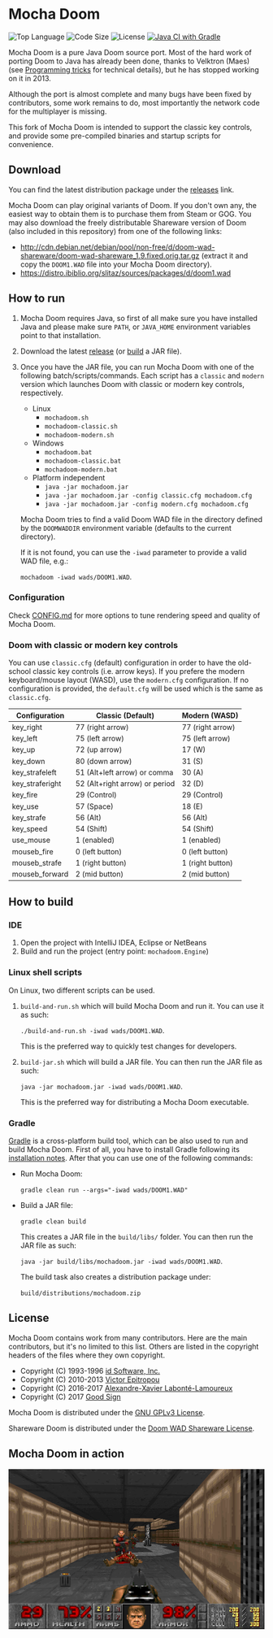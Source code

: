 # Mocha Doom

![Top Language](https://img.shields.io/github/languages/top/gaborbata/vanilla-mocha-doom.svg?style=flat)
![Code Size](https://img.shields.io/github/languages/code-size/gaborbata/vanilla-mocha-doom.svg?style=flat)
![License](https://img.shields.io/github/license/gaborbata/vanilla-mocha-doom.svg?style=flat&logo=gnu)
[![Java CI with Gradle](https://github.com/gaborbata/vanilla-mocha-doom/workflows/Java%20CI%20with%20Gradle/badge.svg)](https://github.com/gaborbata/vanilla-mocha-doom/actions/workflows/gradle.yml)

Mocha Doom is a pure Java Doom source port. Most of the hard work of porting Doom to Java has already been done,
thanks to Velktron (Maes) (see [Programming tricks](PROGRAMMING.md) for technical details), but he has stopped working on it in 2013.

Although the port is almost complete and many bugs have been fixed by contributors,
some work remains to do, most importantly the network code for the multiplayer is missing.

This fork of Mocha Doom is intended to support the classic key controls,
and provide some pre-compiled binaries and startup scripts for convenience.

## Download

You can find the latest distribution package under the [releases](https://github.com/gaborbata/vanilla-mocha-doom/releases/latest) link.

Mocha Doom can play original variants of Doom. If you don't own any, the easiest way to obtain them is to purchase them from Steam or GOG.
You may also download the freely distributable Shareware version of Doom (also included in this repository) from one of the following links:
* http://cdn.debian.net/debian/pool/non-free/d/doom-wad-shareware/doom-wad-shareware_1.9.fixed.orig.tar.gz
  (extract it and copy the `DOOM1.WAD` file into your Mocha Doom directory).
* https://distro.ibiblio.org/slitaz/sources/packages/d/doom1.wad

## How to run

1. Mocha Doom requires Java, so first of all make sure you have installed Java and please make sure `PATH`,
   or `JAVA_HOME` environment variables point to that installation.
2. Download the latest [release](https://github.com/gaborbata/vanilla-mocha-doom/releases/latest)
   (or [build](https://github.com/gaborbata/vanilla-mocha-doom#how-to-build) a JAR file).
3. Once you have the JAR file, you can run Mocha Doom with one of the following batch/scripts/commands.
   Each script has a `classic` and `modern` version which launches Doom with classic or modern key controls, respectively.

   * Linux
     * `mochadoom.sh`
     * `mochadoom-classic.sh`
     * `mochadoom-modern.sh`
   * Windows
     * `mochadoom.bat`
     * `mochadoom-classic.bat`
     * `mochadoom-modern.bat`
   * Platform independent
     * `java -jar mochadoom.jar`
     * `java -jar mochadoom.jar -config classic.cfg mochadoom.cfg`
     * `java -jar mochadoom.jar -config modern.cfg mochadoom.cfg`

   Mocha Doom tries to find a valid Doom WAD file in the directory
   defined by the `DOOMWADDIR` environment variable (defaults to the current directory).

   If it is not found, you can use the `-iwad` parameter to provide a valid WAD file, e.g.:

   `mochadoom -iwad wads/DOOM1.WAD`.

### Configuration

Check [CONFIG.md](CONFIG.md) for more options to tune rendering speed and quality of Mocha Doom.

### Doom with classic or modern key controls

You can use `classic.cfg` (default) configuration in order to have the old-school classic key controls (i.e. arrow keys).
If you prefere the modern keyboard/mouse layout (WASD), use the `modern.cfg` configuration.
If no configuration is provided, the `default.cfg` will be used which is the same as `classic.cfg`.

| Configuration   | Classic (Default)              | Modern (WASD)         |
| --------------- | ------------------------------ | --------------------- |
| key_right       | 77 (right arrow)               | 77 (right arrow)      |
| key_left        | 75 (left arrow)                | 75 (left arrow)       |
| key_up          | 72 (up arrow)                  | 17 (W)                |
| key_down        | 80 (down arrow)                | 31 (S)                |
| key_strafeleft  | 51 (Alt+left arrow) or comma   | 30 (A)                |
| key_straferight | 52 (Alt+right arrow) or period | 32 (D)                |
| key_fire        | 29 (Control)                   | 29 (Control)          |
| key_use         | 57 (Space)                     | 18 (E)                |
| key_strafe      | 56 (Alt)                       | 56 (Alt)              |
| key_speed       | 54 (Shift)                     | 54 (Shift)            |
| use_mouse       | 1 (enabled)                    | 1 (enabled)           |
| mouseb_fire     | 0 (left button)                | 0 (left button)       |
| mouseb_strafe   | 1 (right button)               | 1 (right button)      |
| mouseb_forward  | 2 (mid button)                 | 2 (mid button)        |

## How to build

### IDE

1. Open the project with IntelliJ IDEA, Eclipse or NetBeans
2. Build and run the project (entry point: `mochadoom.Engine`)

### Linux shell scripts

On Linux, two different scripts can be used.

1. `build-and-run.sh` which will build Mocha Doom and run it. You can use it as such:

   `./build-and-run.sh -iwad wads/DOOM1.WAD`.

   This is the preferred way to quickly test changes for developers.

2. `build-jar.sh` which will build a JAR file. You can then run the JAR file as such:

   `java -jar mochadoom.jar -iwad wads/DOOM1.WAD`.

   This is the preferred way for distributing a Mocha Doom executable.

### Gradle

[Gradle](https://gradle.org/) is a cross-platform build tool, which can be also used to run and build Mocha Doom.
First of all, you have to install Gradle following its [installation notes](https://gradle.org/install/).
After that you can use one of the following commands:

* Run Mocha Doom:

  `gradle clean run --args="-iwad wads/DOOM1.WAD"`

* Build a JAR file:

  `gradle clean build`

  This creates a JAR file in the `build/libs/` folder.
  You can then run the JAR file as such:

  `java -jar build/libs/mochadoom.jar -iwad wads/DOOM1.WAD`.

  The build task also creates a distribution package under:

  `build/distributions/mochadoom.zip`

## License

Mocha Doom contains work from many contributors. Here are the main contributors,
but it's no limited to this list. Others are listed in the copyright headers of the files where they own copyright.

- Copyright (C) 1993-1996  [id Software, Inc.](http://www.idsoftware.com/)
- Copyright (C) 2010-2013  [Victor Epitropou](https://sourceforge.net/projects/mochadoom/)
- Copyright (C) 2016-2017  [Alexandre-Xavier Labonté-Lamoureux](https://github.com/AXDOOMER/)
- Copyright (C) 2017  [Good Sign](https://github.com/GoodSign2017)

Mocha Doom is distributed under the [GNU GPLv3 License](https://www.gnu.org/licenses/gpl-3.0.en.html).

Shareware Doom is distributed under the [Doom WAD Shareware License](wads/doom-wad-shareware-license.txt).

## Mocha Doom in action

![Mocha Doom](mochadoom.png)

